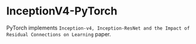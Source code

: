 # InceptionV4-PyTorch
PyTorch implements `Inception-v4, Inception-ResNet and the Impact of Residual Connections on Learning` paper.
